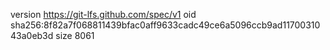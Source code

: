 version https://git-lfs.github.com/spec/v1
oid sha256:8f82a7f068811439bfac0aff9633cadc49ce6a5096ccb9ad1170031043a0eb3d
size 8061

